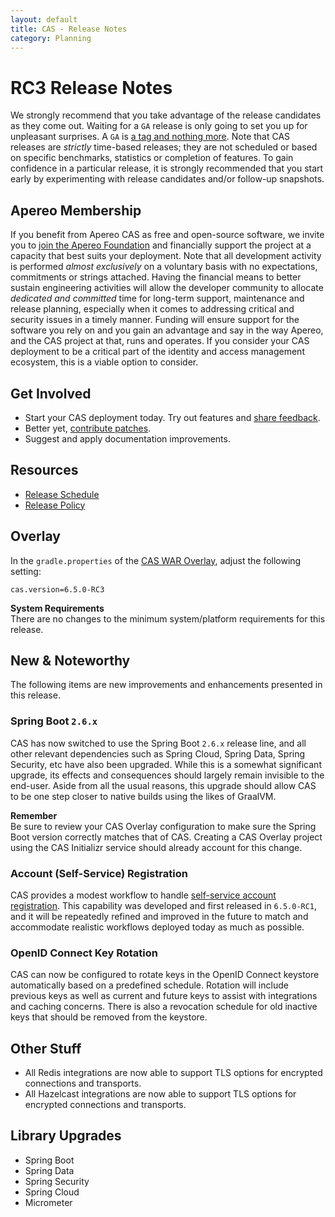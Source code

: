 ```yaml
---
layout: default
title: CAS - Release Notes
category: Planning
---
```


# RC3 Release Notes

We strongly recommend that you take advantage of the release candidates as they come out. Waiting
for a `GA` release is only going to set you up for unpleasant surprises. A `GA`
is [a tag and nothing more](https://apereo.github.io/2017/03/08/the-myth-of-ga-rel/). Note that CAS
releases are *strictly* time-based releases; they are not scheduled or based on
specific benchmarks, statistics or completion of features. To gain confidence in
a particular release, it is strongly recommended that you start early by
experimenting with release candidates and/or follow-up snapshots.

## Apereo Membership

If you benefit from Apereo CAS as free and open-source software, we
invite you to [join the Apereo Foundation](https://www.apereo.org/content/apereo-membership)
and financially support the project at a capacity that best suits your
deployment. Note that all development activity is performed
*almost exclusively* on a voluntary basis with no expectations, commitments or strings
attached. Having the financial means to better sustain engineering activities will allow
the developer community to allocate *dedicated and committed* time for long-term
support, maintenance and release planning, especially when it comes to addressing
critical and security issues in a timely manner. Funding will ensure support for
the software you rely on and you gain an advantage and say in the way Apereo, and
the CAS project at that, runs and operates. If you consider your CAS deployment to
be a critical part of the identity and access management ecosystem, this is a viable option to consider.

## Get Involved

- Start your CAS deployment today. Try out features and [share feedback](/cas/Mailing-Lists.html).
- Better yet, [contribute patches](/cas/developer/Contributor-Guidelines.html).
- Suggest and apply documentation improvements.

## Resources

- [Release Schedule](https://github.com/apereo/cas/milestones)
- [Release Policy](/cas/developer/Release-Policy.html)

## Overlay

In the `gradle.properties` of the [CAS WAR Overlay](../installation/WAR-Overlay-Installation.html), adjust the following setting:

```properties
cas.version=6.5.0-RC3
```

<div class="alert alert-info">
<strong>System Requirements</strong><br/>There are no changes to the 
minimum system/platform requirements for this release.
</div>

## New & Noteworthy

The following items are new improvements and enhancements presented in this release.
     
### Spring Boot `2.6.x`

CAS has now switched to use the Spring Boot `2.6.x` release line, and all other relevant dependencies
such as Spring Cloud, Spring Data, Spring Security, etc have also been upgraded. While this is a somewhat significant
upgrade, its effects and consequences should largely remain invisible to the end-user. Aside from all the usual 
reasons, this upgrade should allow CAS to be one step closer to native builds using the likes of GraalVM. 

<div class="alert alert-info">
<strong>Remember</strong><br/>Be sure to review your CAS Overlay configuration
to make sure the Spring Boot version correctly matches that of CAS. Creating a CAS Overlay
project using the CAS Initializr service should already account for this change.
</div>

### Account (Self-Service) Registration

CAS provides a modest workflow to 
handle [self-service account registration](../registration/Account-Registration-Overview.html).
This capability was developed and first released in `6.5.0-RC1`, and it will be repeatedly refined
and improved in the future to match and accommodate realistic workflows deployed today as much as possible. 
 
### OpenID Connect Key Rotation
     
CAS can now be configured to rotate keys in the OpenID Connect keystore automatically 
based on a predefined schedule. Rotation will include previous keys as well as current and future
keys to assist with integrations and caching concerns. There is also a revocation schedule for old
inactive keys that should be removed from the keystore.

## Other Stuff
       
- All Redis integrations are now able to support TLS options for encrypted connections and transports.
- All Hazelcast integrations are now able to support TLS options for encrypted connections and transports.

## Library Upgrades

- Spring Boot
- Spring Data
- Spring Security
- Spring Cloud
- Micrometer

